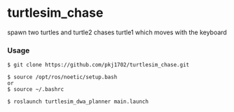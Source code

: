 # turtlesim_chase
spawn two turtles and turtle2 chases turtle1 which moves with the keyboard
### Usage
```
$ git clone https://github.com/pkj1702/turtlesim_chase.git

$ source /opt/ros/noetic/setup.bash
or
$ source ~/.bashrc

$ roslaunch turtlesim_dwa_planner main.launch
```
